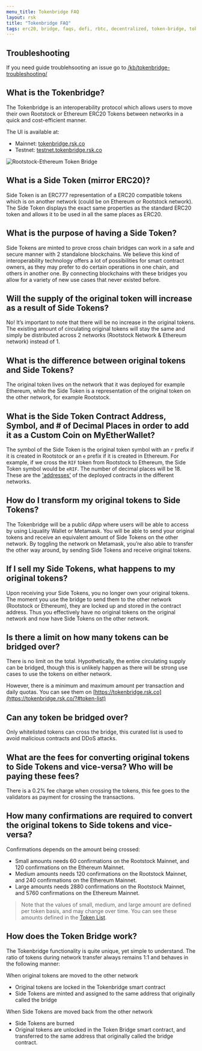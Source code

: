 ```yaml
---
menu_title: Tokenbridge FAQ
layout: rsk
title: "Tokenbridge FAQ"
tags: erc20, bridge, faqs, defi, rbtc, decentralized, token-bridge, tokens, quick-start, guides, tutorial, testnet, networks, dApps, tools, rsk, ethereum, smart-contracts, install, get-started, how-to, mainnet, testnet, sidechain, contracts, wallets
---
```


## Troubleshooting

If you need guide troublehsooting an issue go to [/kb/tokenbridge-troubleshooting/](/kb/tokenbridge-troubleshooting/)

## What is the Tokenbridge?

The Tokenbridge is an interoperability protocol which allows users to move their own Rootstock or Ethereum ERC20 Tokens between networks in a quick and cost-efficient manner.

The UI is available at:

- Mainnet: [tokenbridge.rsk.co](https://tokenbridge.rsk.co/)
- Testnet: [testnet.tokenbridge.rsk.co](https://testnet.tokenbridge.rsk.co/)

![Rootstock-Ethereum Token Bridge](../../../assets/img/tools/tokenbridge/token-bridge-diagram.jpg)

## What is a Side Token (mirror ERC20)?

Side Token is an ERC777 representation of a ERC20 compatible tokens which is on another network (could be  on Ethereum or Rootstock network). The Side Token displays the exact same properties as the standard ERC20 token and allows it to be used in all the same places as ERC20.

## What is the purpose of having a Side Token?

Side Tokens are minted to prove cross chain bridges can work in a safe and secure manner with 2 standalone blockchains. We believe this kind of interoperability technology offers a lot of possibilities for smart contract owners, as they may prefer to do certain operations in one chain, and others in another one. By connecting blockchains with these bridges you allow for a variety of new use cases that never existed before.

## Will the supply of the original token will increase as a result of Side Tokens?

No! It’s important to note that there will be no increase in the original tokens. The existing amount of circulating original tokens will stay the same and simply be distributed across 2 networks (Rootstock Network & Ethereum network) instead of 1.

## What is the difference between original tokens and Side Tokens?

The original token lives on the network that it was deployed for example Ethereum, while the Side Token is a representation of the original token on the other network, for example Rootstock.

## What is the Side Token Contract Address, Symbol, and # of Decimal Places in order to add it as a Custom Coin on MyEtherWallet?

The symbol of the Side Token is the original token symbol with an `r` prefix if it is created in Rootstock or an `e` prefix if it is created in Ethereum. For example, if we cross the `RIF` token from Rootstock to Ethereum, the Side Token symbol would be `eRIF`.
The number of decimal places will be 18. These are the ['addresses'](/tools/tokenbridge/contractaddresses/) of the deployed contracts in the different networks.

## How do I transform my original tokens to Side Tokens?

The Tokenbridge will be a public dApp where users will be able to access by using Liquality Wallet or Metamask. You will be able to send your original tokens and receive an equivalent amount of Side Tokens on the other network. By toggling the network on Metamask, you’re also able to transfer the other way around, by sending Side Tokens and receive original tokens.

## If I sell my Side Tokens, what happens to my original tokens?

Upon receiving your Side Tokens, you no longer own your original tokens. The moment you use the bridge to send them to the other network (Rootstock or Ethereum), they are locked up and stored in the contract address. Thus you effectively have no original tokens on the original network and now have Side Tokens on the other network.

## Is there a limit on how many tokens can be bridged over?

There is no limit on the total. Hypothetically, the entire circulating supply can be bridged, though this is unlikely happen as there will be strong use cases to use the tokens on either network.

However, there is a minimum and maximum amount per transaction and daily quotas. You can see them on [https://tokenbridge.rsk.co](https://tokenbridge.rsk.co/?#token-list)

## Can any token be bridged over?

Only whitelisted tokens can cross the bridge, this curated list is used to avoid malicious contracts and DDoS attacks.

## What are the fees for converting original tokens to Side Tokens and vice-versa? Who will be paying these fees?

There is a 0.2% fee charge when crossing the tokens, this fee goes to the validators as payment for crossing the transactions.

## How many confirmations are required to convert the original tokens to Side tokens and vice-versa?

Confirmations depends on the amount being crossed:

- Small amounts needs 60 confirmations on the Rootstock Mainnet, and 120 confirmations on the Ethereum Mainnet.
- Medium amounts needs 120 confirmations on the Rootstock Mainnet, and 240 confirmations on the Ethereum Mainnet.
- Large amounts needs 2880 confirmations on the Rootstock Mainnet, and 5760 confirmations on the Ethereum Mainnet.

> Note that the values of small, medium, and large amount are defined per token basis,
> and may change over time.
> You can see these amounts defined in the [Token List](https://tokenbridge.rsk.co/?#token-list).

## How does the Token Bridge work?

The Tokenbridge functionality is quite unique, yet simple to understand. The ratio of tokens during network transfer always remains 1:1 and behaves in the following manner:

When original tokens are moved to the other network
- Original tokens are locked in the Tokenbridge smart contract
- Side Tokens are minted and assigned to the same address that originally called the bridge

When Side Tokens are moved back from the other network
- Side Tokens are burned
- Original tokens are unlocked in the Token Bridge smart contract, and transferred to the same address that originally called the bridge contract.
